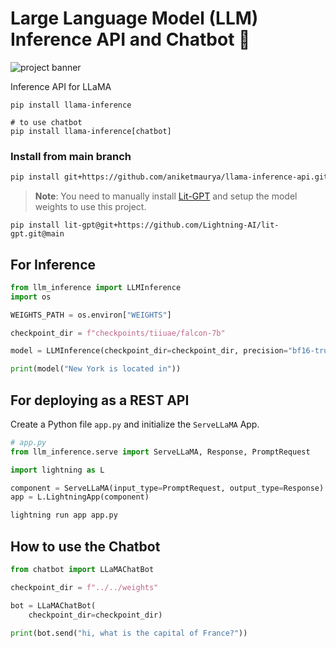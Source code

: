 # Large Language Model (LLM) Inference API and Chatbot 🦙

![project banner](https://github.com/aniketmaurya/LLaMA-Inference-API/raw/main/assets/llama-inference-api-min.png)

Inference API for LLaMA

```
pip install llama-inference

# to use chatbot
pip install llama-inference[chatbot]
```

### Install from main branch
```bash
pip install git+https://github.com/aniketmaurya/llama-inference-api.git@main
```

> **Note**: You need to manually install [Lit-GPT](https://github.com/Lightning-AI/lit-gpt) and setup the model weights to use this project.

```
pip install lit-gpt@git+https://github.com/Lightning-AI/lit-gpt.git@main
```


## For Inference

```python
from llm_inference import LLMInference
import os

WEIGHTS_PATH = os.environ["WEIGHTS"]

checkpoint_dir = f"checkpoints/tiiuae/falcon-7b"

model = LLMInference(checkpoint_dir=checkpoint_dir, precision="bf16-true")

print(model("New York is located in"))
```


## For deploying as a REST API

Create a Python file `app.py` and initialize the `ServeLLaMA` App.

```python
# app.py
from llm_inference.serve import ServeLLaMA, Response, PromptRequest

import lightning as L

component = ServeLLaMA(input_type=PromptRequest, output_type=Response)
app = L.LightningApp(component)
```

```bash
lightning run app app.py
```

## How to use the Chatbot

```python
from chatbot import LLaMAChatBot

checkpoint_dir = f"../../weights"

bot = LLaMAChatBot(
    checkpoint_dir=checkpoint_dir)

print(bot.send("hi, what is the capital of France?"))
```
